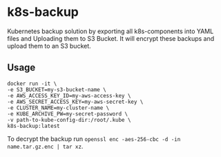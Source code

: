 # k8s-backup
Kubernetes backup solution by exporting all k8s-components into YAML files and Uploading them to S3 Bucket.
It will encrypt these backups and upload them to an S3 bucket.

## Usage
```
docker run -it \
-e S3_BUCKET=my-s3-bucket-name \
-e AWS_ACCESS_KEY_ID=my-aws-access-key \
-e AWS_SECRET_ACCESS_KEY=my-aws-secret-key \
-e CLUSTER_NAME=my-cluster-name \
-e KUBE_ARCHIVE_PW=my-secret-password \
-v path-to-kube-config-dir:/root/.kube \
k8s-backup:latest
```

To decrypt the backup run `openssl enc -aes-256-cbc -d -in name.tar.gz.enc | tar xz`.
